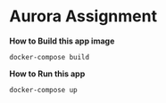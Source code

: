 # Aurora Assignment

**How to Build this app image**
```
docker-compose build
```


**How to Run this app**
```
docker-compose up
```

